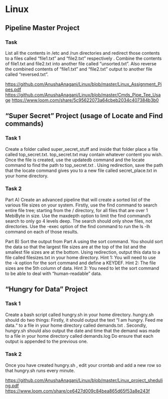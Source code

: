 # Linux

## Pipeline Master Project
### Task
List all the contents in /etc and /run directories and redirect those contents to a files called “file1.txt” and “file2.txt” respectively . 
Combine the contents of file1.txt and file2.txt into another file called “unsorted.txt”.
Also reverse the combined contents of “file1.txt” and “file2.txt” output to another file called “reversed.txt”.

https://github.com/AnushaAnagani/Linux/blob/master/Linux_Assignment_Pipes.pdf
https://github.com/AnushaAnagani/Linux/blob/master/Cmds_Pipe_Tee_Usage
https://www.loom.com/share/5c95622073a64cbeb2034c407384b3b0

## “Super Secret” Project (usage of Locate and Find commands)
### Task 1
Create a folder called super_secret_stuff and inside that folder place a file called top_secret.txt.
top_secret.txt may contain whatever content you wish. 
Once the file is created, use the updatedb command and the locate command to find the path to top_secret.txt . 
Using redirection, save the path that the locate command gives you to a new file called secret_place.txt in your home directory. 

### Task 2
Part A) 
Create an advanced pipeline that will create a sorted list of the various file sizes on your system. 
Firstly, use the find command to search entire file tree; starting from the / directory, for all files that are over 1 MebiByte in size. 
Use the maxdepth option to limit the find command’s search to only go 4 levels deep. 
The search should only show files, not directories. 
Use the -exec option of the find command to run the ls -lh command on each of those results.

Part B) 
Sort the output from Part A using the sort command. 
You should sort the data so that the largest file sizes are at the top of the list and the smallest file sizes are at the bottom. 
Using redirection, output this data to a file called filesizes.txt in your home directory. 
Hint 1: You will need to use the –k option for the sort command and define a KEYDEF. 
Hint 2: The file sizes are the 5th column of data. Hint 3: You need to let the sort command to be able to deal with “human-readable” data. 

## “Hungry for Data” Project 
### Task 1 
Create a bash script called hungry.sh in your home directory.
hungry.sh should do two things:
Firstly, it should output the text “I am hungry. Feed me data.“ to a file in your home directory called demands.txt .
Secondly, hungry.sh should also output the date and time that the demand was made to a file in your home directory called demands.log 
Do ensure that each output is appended to the previous one. 

### Task 2
Once you have created hungry.sh , edit your crontab and add a new row so that hungry.sh runs every minute. 

https://github.com/AnushaAnagani/Linux/blob/master/Linux_project_sheduling.pdf
https://www.loom.com/share/ce6427d009c84bea865d65f53a8e243f




